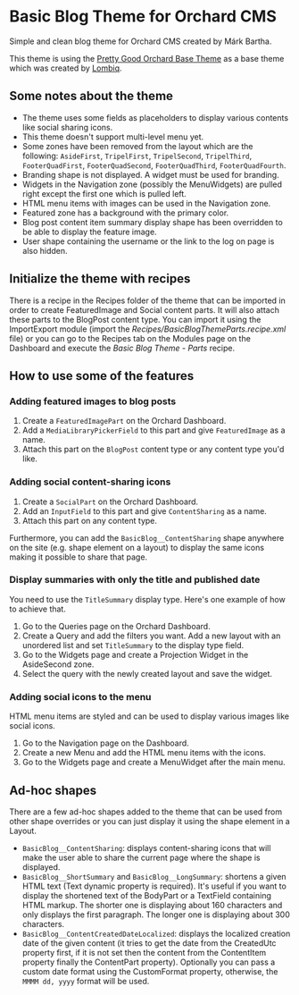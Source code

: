 # Basic Blog Theme for Orchard CMS

Simple and clean blog theme for Orchard CMS created by Márk Bartha. 

This theme is using the [Pretty Good Orchard Base Theme](https://github.com/Lombiq/Pretty-Good-Bootstrap-Base-Theme) as a base theme which was created by [Lombiq](https://lombiq.com).

## Some notes about the theme

* The theme uses some fields as placeholders to display various contents like social sharing icons.
* This theme doesn't support multi-level menu yet.
* Some zones have been removed from the layout which are the following: `AsideFirst`, `TripelFirst`, `TripelSecond`, `TripelThird`, `FooterQuadFirst`, `FooterQuadSecond`, `FooterQuadThird`, `FooterQuadFourth`.
* Branding shape is not displayed. A widget must be used for branding.
* Widgets in the Navigation zone (possibly the MenuWidgets) are pulled right except the first one which is pulled left.
* HTML menu items with images can be used in the Navigation zone.
* Featured zone has a background with the primary color.
* Blog post content item summary display shape has been overridden to be able to display the feature image.
* User shape containing the username or the link to the log on page is also hidden.

## Initialize the theme with recipes

There is a recipe in the Recipes folder of the theme that can be imported in order to create FeaturedImage and Social content parts. It will also attach these parts to the BlogPost content type. You can import it using the ImportExport module (import the *Recipes/BasicBlogThemeParts.recipe.xml* file) or you can go to the Recipes tab on the Modules page on the Dashboard and execute the *Basic Blog Theme - Parts* recipe.

## How to use some of the features

### Adding featured images to blog posts

1. Create a `FeaturedImagePart` on the Orchard Dashboard.
2. Add a `MediaLibraryPickerField` to this part and give `FeaturedImage` as a name.
3. Attach this part on the `BlogPost` content type or any content type you'd like.

### Adding social content-sharing icons

1. Create a `SocialPart` on the Orchard Dashboard.
2. Add an `InputField` to this part and give `ContentSharing` as a name.
3. Attach this part on any content type.

Furthermore, you can add the `BasicBlog__ContentSharing` shape anywhere on the site (e.g. shape element on a layout) to display the same icons making it possible to share that page.

### Display summaries with only the title and published date

You need to use the `TitleSummary` display type. Here's one example of how to achieve that.

1. Go to the Queries page on the Orchard Dashboard.
2. Create a Query and add the filters you want. Add a new layout with an unordered list and set `TitleSummary` to the display type field.
3. Go to the Widgets page and create a Projection Widget in the AsideSecond zone.
4. Select the query with the newly created layout and save the widget.

### Adding social icons to the menu

HTML menu items are styled and can be used to display various images like social icons. 

1. Go to the Navigation page on the Dashboard.
2. Create a new Menu and add the HTML menu items with the icons.
3. Go to the Widgets page and create a MenuWidget after the main menu.

## Ad-hoc shapes

There are a few ad-hoc shapes added to the theme that can be used from other shape overrides or you can just display it using the shape element in a Layout.

* `BasicBlog__ContentSharing`: displays content-sharing icons that will make the user able to share the current page where the shape is displayed.
* `BasicBlog__ShortSummary` and `BasicBlog__LongSummary`: shortens a given HTML text (Text dynamic property is required). It's useful if you want to display the shortened text of the BodyPart or a TextField containing HTML markup. The shorter one is displaying about 160 characters and only displays the first paragraph. The longer one is displaying about 300 characters.
* `BasicBlog__ContentCreatedDateLocalized`: displays the localized creation date of the given content (it tries to get the date from the CreatedUtc property first, if it is not set then the content from the ContentItem property finally the ContentPart property). Optionally you can pass a custom date format using the CustomFormat property, otherwise, the `MMMM dd, yyyy` format will be used.